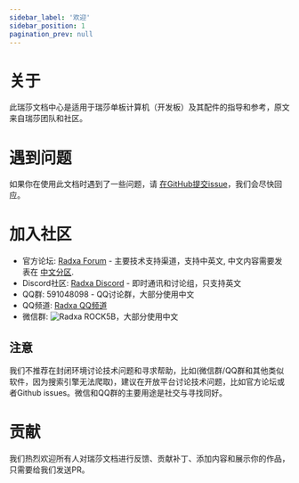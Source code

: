 ```yaml
---
sidebar_label: '欢迎'
sidebar_position: 1
pagination_prev: null
---
```


# 关于

此瑞莎文档中心是适用于瑞莎单板计算机（开发板）及其配件的指导和参考，原文来自瑞莎团队和社区。

# 遇到问题

如果你在使用此文档时遇到了一些问题，请 [在GitHub提交issue](https://github.com/radxa-docs/documentation/issues)，我们会尽快回应。

# 加入社区

* 官方论坛: [Radxa Forum](http://forum.radxa.com) - 主要技术支持渠道，支持中英文, 中文内容需要发表在 [中文分区](https://forum.radxa.com/c/world/china).
* Discord社区: [Radxa Discord](https://rock.sh/go) - 即时通讯和讨论组，只支持英文
* QQ群: 591048098 - QQ讨论群，大部分使用中文
* QQ频道: [Radxa QQ频道](https://pd.qq.com/s/23wlhn9j8)
* 微信群: ![Radxa ROCK5B](/zh/img/wechat_group/ROCK5B.png)，大部分使用中文

## 注意

我们不推荐在封闭环境讨论技术问题和寻求帮助，比如(微信群/QQ群和其他类似软件，因为搜索引擎无法爬取)，建议在开放平台讨论技术问题，比如官方论坛或者Github issues。微信和QQ群的主要用途是社交与寻找同好。

# 贡献

我们热烈欢迎所有人对瑞莎文档进行反馈、贡献补丁、添加内容和展示你的作品，只需要给我们发送PR。

